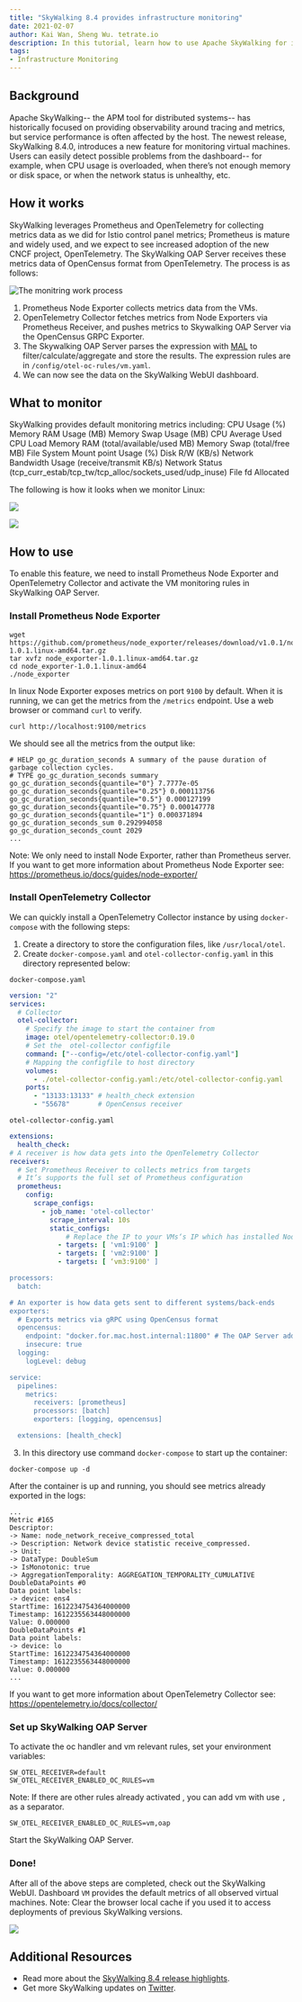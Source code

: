 ```yaml
---
title: "SkyWalking 8.4 provides infrastructure monitoring"
date: 2021-02-07
author: Kai Wan, Sheng Wu. tetrate.io
description: In this tutorial, learn how to use Apache SkyWalking for infrastructure monitoring 
tags:
- Infrastructure Monitoring
---
```


## Background
Apache SkyWalking-- the APM tool for distributed systems--  has historically focused on providing observability around tracing and metrics, but service performance is often affected by the host. The newest release, SkyWalking 8.4.0, introduces a new  feature for monitoring  virtual machines. Users can easily detect possible problems from the dashboard-- for example, when CPU usage is overloaded, when there’s not enough memory or disk space, or when the network status is unhealthy, etc. 

## How it works
SkyWalking leverages Prometheus and OpenTelemetry for collecting metrics data as we did for Istio control panel metrics; Prometheus is mature and widely used, and we expect to see increased adoption of the new CNCF project, OpenTelemetry. The SkyWalking OAP Server receives these metrics data of OpenCensus format from OpenTelemetry. The process is as follows:

![The monitring work process](how-it-works.jpg)

1. Prometheus Node Exporter collects metrics data from the VMs.
2. OpenTelemetry Collector fetches metrics from Node Exporters via Prometheus Receiver,  and pushes metrics to Skywalking OAP Server via the OpenCensus GRPC Exporter.
3. The Skywalking OAP Server parses the expression with [MAL](https://github.com/apache/skywalking/blob/master/docs/en/concepts-and-designs/mal.md) to filter/calculate/aggregate and store the results. The expression rules are in `/config/otel-oc-rules/vm.yaml`.
4. We can now see the data on the SkyWalking WebUI dashboard.
   
## What to monitor
SkyWalking provides default monitoring metrics including:
CPU Usage (%)
Memory RAM Usage (MB)
Memory Swap Usage (MB)
CPU Average Used
CPU Load
Memory RAM (total/available/used MB)
Memory Swap (total/free MB)
File System Mount point Usage (%)
Disk R/W (KB/s)
Network Bandwidth Usage (receive/transmit KB/s)
Network Status (tcp_curr_estab/tcp_tw/tcp_alloc/sockets_used/udp_inuse)
File fd Allocated
 
The following is how it looks when we monitor Linux:

![](monitoring-screen-shot1.png)

![](monitoring-screen-shot2.png)

## How to use
To enable this feature, we need to install Prometheus Node Exporter and OpenTelemetry Collector and activate the VM monitoring rules in SkyWalking OAP Server.

### Install Prometheus Node Exporter

```shell
wget https://github.com/prometheus/node_exporter/releases/download/v1.0.1/node_exporter-1.0.1.linux-amd64.tar.gz
tar xvfz node_exporter-1.0.1.linux-amd64.tar.gz
cd node_exporter-1.0.1.linux-amd64
./node_exporter
```

In linux Node Exporter  exposes metrics on port `9100` by default. When it is running, we can get the metrics  from the `/metrics` endpoint. Use a web browser or command `curl` to verify.

```shell
curl http://localhost:9100/metrics
```

We should see all the metrics from the output like:
```shell
# HELP go_gc_duration_seconds A summary of the pause duration of garbage collection cycles.
# TYPE go_gc_duration_seconds summary
go_gc_duration_seconds{quantile="0"} 7.7777e-05
go_gc_duration_seconds{quantile="0.25"} 0.000113756
go_gc_duration_seconds{quantile="0.5"} 0.000127199
go_gc_duration_seconds{quantile="0.75"} 0.000147778
go_gc_duration_seconds{quantile="1"} 0.000371894
go_gc_duration_seconds_sum 0.292994058
go_gc_duration_seconds_count 2029
...
```

Note: We only need to install Node Exporter,  rather than Prometheus server. 
If you want to get more information about Prometheus Node Exporter  see: https://prometheus.io/docs/guides/node-exporter/

### Install OpenTelemetry Collector
We can quickly install a OpenTelemetry Collector instance by using `docker-compose` with the following steps:
1. Create a directory to store the configuration files, like `/usr/local/otel`.
2. Create `docker-compose.yaml` and `otel-collector-config.yaml` in this directory represented below:

`docker-compose.yaml`
```yaml
version: "2"
services:
  # Collector
  otel-collector:
    # Specify the image to start the container from
    image: otel/opentelemetry-collector:0.19.0
    # Set the  otel-collector configfile 
    command: ["--config=/etc/otel-collector-config.yaml"]
    # Mapping the configfile to host directory
    volumes:
      - ./otel-collector-config.yaml:/etc/otel-collector-config.yaml
    ports:
      - "13133:13133" # health_check extension
      - "55678"       # OpenCensus receiver
```

`otel-collector-config.yaml`
```yaml
extensions:
  health_check:
# A receiver is how data gets into the OpenTelemetry Collector
receivers:
  # Set Prometheus Receiver to collects metrics from targets
  # It’s supports the full set of Prometheus configuration
  prometheus:
    config:
      scrape_configs:
        - job_name: 'otel-collector'
          scrape_interval: 10s
          static_configs: 
              # Replace the IP to your VMs‘s IP which has installed Node Exporter
            - targets: [ 'vm1:9100' ] 
            - targets: [ 'vm2:9100' ]
            - targets: [ ‘vm3:9100' ]

processors:
  batch:

# An exporter is how data gets sent to different systems/back-ends
exporters:
  # Exports metrics via gRPC using OpenCensus format
  opencensus:
    endpoint: "docker.for.mac.host.internal:11800" # The OAP Server address
    insecure: true
  logging:
    logLevel: debug

service:
  pipelines:
    metrics:
      receivers: [prometheus]
      processors: [batch]
      exporters: [logging, opencensus]

  extensions: [health_check]
```

3. In this  directory use command `docker-compose` to start up the container:

```shell
docker-compose up -d
```


After the container is up and running, you should see metrics already exported in the logs:

```shell
...
Metric #165
Descriptor:
-> Name: node_network_receive_compressed_total
-> Description: Network device statistic receive_compressed.
-> Unit:
-> DataType: DoubleSum
-> IsMonotonic: true
-> AggregationTemporality: AGGREGATION_TEMPORALITY_CUMULATIVE
DoubleDataPoints #0
Data point labels:
-> device: ens4
StartTime: 1612234754364000000
Timestamp: 1612235563448000000
Value: 0.000000
DoubleDataPoints #1
Data point labels:
-> device: lo
StartTime: 1612234754364000000
Timestamp: 1612235563448000000
Value: 0.000000
...
```

If you want to get more information about OpenTelemetry Collector  see: https://opentelemetry.io/docs/collector/

### Set up SkyWalking OAP Server
To activate the oc handler and vm relevant rules, set your environment variables:

```
SW_OTEL_RECEIVER=default
SW_OTEL_RECEIVER_ENABLED_OC_RULES=vm
```

Note: If there are other rules already activated , you can add vm with use `,` as a separator.
```
SW_OTEL_RECEIVER_ENABLED_OC_RULES=vm,oap
```

Start the SkyWalking OAP Server.

### Done!
After all of the above steps are completed, check out the SkyWalking WebUI.  Dashboard `VM` provides the default metrics of all observed virtual machines.
Note: Clear the browser local cache if you used it to access deployments of  previous SkyWalking versions.

![](monitoring-screen-shot3.png)

## Additional Resources
- Read more about the [SkyWalking 8.4 release highlights](https://github.com/apache/skywalking/blob/v8.4.0/changes/changes-8.4.0.md).
- Get more SkyWalking updates on [Twitter](https://twitter.com/ASFSkyWalking).